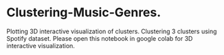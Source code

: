 # Clustering-Music-Genres.
Plotting 3D interactive visualization of clusters. Clustering 3 clusters using Spotify dataset. Please open this notebook in google colab for 3D interactive visualization.
